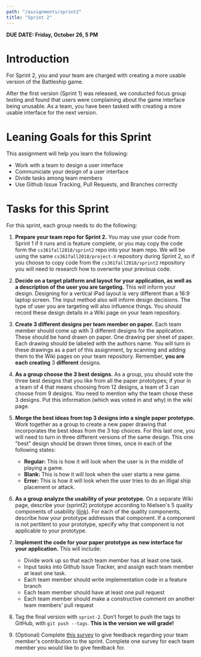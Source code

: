 ```yaml
---
path: "/assignments/sprint2"
title: "Sprint 2"
---
```


**DUE DATE: Friday, October 26, 5 PM**

# Introduction

For Sprint 2, you and your team are charged with creating a more usable version of the Battleship game.

After the first version (Sprint 1) was released, we conducted focus group testing and found that users were complaining about the game interface being unusable. As a team, you have been tasked with creating a more usable interface for the next version.

# Leaning Goals for this Sprint

This assignment will help you learn the following:

- Work with a team to design a user interface
- Communiciate your design of a user interface
- Divide tasks among team members
- Use Github Issue Tracking, Pull Requests, and Branches correctly

# Tasks for this Sprint

For this sprint, each group needs to do the following:

1. **Prepare your team repo for Sprint 2.** You may use your code from Sprint 1 if it runs and is feature complete, or you may copy the code form the `cs361fall2018/sprint2` repo into your team repo. We will be using the same `cs361fall2018/project-X` repository during Sprint 2, so if you choose to copy code from the `cs361fall2018/sprint2` repository you will need to research how to overwrite your previous code.
2. **Decide on a target platform and layout for your application, as well as a description of the user you are targeting.** This will inform your design. Designing for a vertical iPad layout is very different than a 16:9 laptop screen. The input method also will inform design decisions. The type of user you are targeting will also influence things. You should record these design details in a Wiki page on your team repository.
3. **Create 3 different designs per team member on paper.** Each team member should come up with 3 different designs for the application. These should be hand drawn on paper. One drawing per sheet of paper. Each drawing should be labeled with the authors name. You will turn in these drawings as a part of this assignment, by scanning and adding them to the Wiki pages on your team repository. Remember, **you are each creating** 3 **different** designs.
4. **As a group choose the 3 best designs.** As a group, you should vote the three best designs that you like from all the paper prototypes; if your in a team of 4 that means choosing from 12 designs, a team of 3 can choose from 9 designs. You need to mention why the team chose these 3 designs. Put this information (which was voted in and why) in the wiki page.
5. **Merge the best ideas from top 3 designs into a single paper prototype.** Work together as a group to create a new paper drawing that incorporates the best ideas from the 3 top choices. For this last one, you will need to turn in three different versions of the same design. This one "best" design should be drawn three times, once in each of the following states: 
    - **Regular:** This is how it will look when the user is in the middle of playing a game.
    - **Blank:** This is how it will look when the user starts a new game.
    - **Error:** This is how it will look when the user tries to do an illigal ship placement or attack.
6. **As a group analyze the usability of your prototype.** On a separate Wiki page, describe your (sprint2) prototype according to Nielsen's 5 quality components of usability ([link](https://www.nngroup.com/articles/usability-101-introduction-to-usability/)). For each of the quality components, describe how your prototype addresses that component. If a component is not pertitent to your prototype, specify why that component is not applicable to your prototype.
7. **Implement the code for your paper prototype as new interface for your application.** This will include:
    - Divide work up so that each team member has at least one task.
    - Input tasks into Github Issue Tracker, and assign each team member at least one task.
    - Each team member should write implementation code in a feature branch
    - Each team member should have at least one pull request
    - Each team member should make a constructive comment on another team members' pull request

8. Tag the final version with `sprint-2`. Don’t forget to push the tags to GitHub, with `git push --tags`. **This is the version we will grade!**

9. (Optional) Complete [this survey](https://goo.gl/forms/jzvDOPanWHOMLjBq1) to give feedback regarding your team member's contribution to the sprint. Complete one survey for each team member you would like to give feedback for.